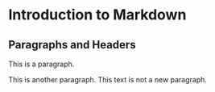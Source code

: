 # Introduction to Markdown

## Paragraphs and Headers

This is a paragraph. 

This is another paragraph. 
This text is not a new paragraph.



